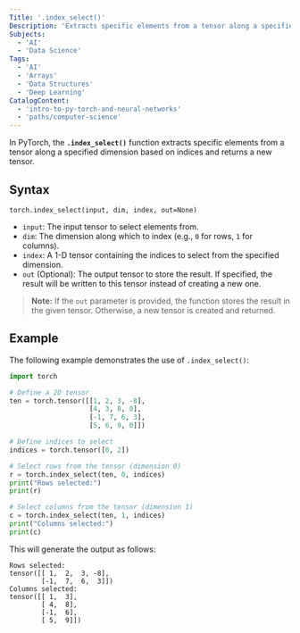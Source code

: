 ```yaml
---
Title: '.index_select()'
Description: 'Extracts specific elements from a tensor along a specified dimension based on indices and returns a new tensor.'
Subjects:
  - 'AI'
  - 'Data Science'
Tags:
  - 'AI'
  - 'Arrays'
  - 'Data Structures'
  - 'Deep Learning'
CatalogContent:
  - 'intro-to-py-torch-and-neural-networks'
  - 'paths/computer-science'
---
```


In PyTorch, the **`.index_select()`** function extracts specific elements from a tensor along a specified dimension based on indices and returns a new tensor.

## Syntax

```pseudo
torch.index_select(input, dim, index, out=None)
```

- `input`: The input tensor to select elements from.
- `dim`: The dimension along which to index (e.g., `0` for rows, `1` for columns).
- `index`: A 1-D tensor containing the indices to select from the specified dimension.
- `out` (Optional): The output tensor to store the result. If specified, the result will be written to this tensor instead of creating a new one.


> **Note:** If the `out` parameter is provided, the function stores the result in the given tensor. Otherwise, a new tensor is created and returned.

## Example

The following example demonstrates the use of `.index_select()`:

```py
import torch

# Define a 2D tensor
ten = torch.tensor([[1, 2, 3, -8],
                    [4, 3, 8, 0],
                    [-1, 7, 6, 3],
                    [5, 6, 9, 0]])

# Define indices to select
indices = torch.tensor([0, 2])

# Select rows from the tensor (dimension 0)
r = torch.index_select(ten, 0, indices)
print("Rows selected:")
print(r)

# Select columns from the tensor (dimension 1)
c = torch.index_select(ten, 1, indices)
print("Columns selected:")
print(c)
```

This will generate the output as follows:

```shell
Rows selected:
tensor([[ 1,  2,  3, -8],
        [-1,  7,  6,  3]])
Columns selected:
tensor([[ 1,  3],
        [ 4,  8],
        [-1,  6],
        [ 5,  9]])
```
